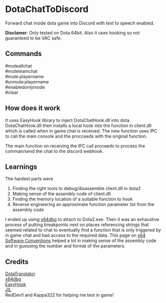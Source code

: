 # DotaChatToDiscord
Forward chat inside dota game into Discord with text to speech enabled.

**Disclamer**: Only tested on Dota 64bit. Also it uses hooking so not guaranteed to be VAC safe.

## Commands
\#muteallchat  
\#muteteamchat  
\#mute:playername  
\#unmute:playername  
\#enabledonlymode  
\#clear  

## How does it work
It uses EasyHook library to inject DotaChatHook.dll into dota. DotaChatHook.dll then installs a local hook into the function in client.dll which is called when in game chat is received. The new function uses IPC to call the main console and the procceeds with the original function.

The main function on receiving the IPC call proceeds to process the comman/send the chat to the discord webhook.

## Learnings
The hardest parts were
  1) Finding the right tools to debug/disassemble client.dll in dota2
  2) Making sense of the assembly code of client.dll
  3) Finding the memory location of a suitable function to hook
  4) Reverse engineering an approximate function parameter list from the assembly code
 
I ended up using [x64dbg](https://github.com/x64dbg/x64dbg) to attach to Dota2.exe. Then it was an exhaustive process of putting breakpoints next on places referencing strings that seemed related to chat to eventually find a function that is only triggered by in game chat and had access to the required data. This page on [x64 Software Conventions](https://msdn.microsoft.com/en-us/library/7kcdt6fy.aspx) helped a lot in making sense of the assembly code and in guessing the number and format of the parameters.

## Credits
[DotaTranslator](https://github.com/ur0/DotATranslator)  
[x64dbg](https://github.com/x64dbg/x64dbg)  
[EasyHook](https://github.com/EasyHook/EasyHook)  
[JIL](https://github.com/kevin-montrose/Jil)  
RedDev!l and Kappa322 for helping me test in game!
